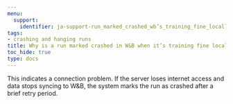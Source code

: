 ```yaml
---
menu:
  support:
    identifier: ja-support-run_marked_crashed_wb’s_training_fine_locally
tags:
- crashing and hanging runs
title: Why is a run marked crashed in W&B when it’s training fine locally?
toc_hide: true
type: docs
---
```


This indicates a connection problem. If the server loses internet access and data stops syncing to W&B, the system marks the run as crashed after a brief retry period.